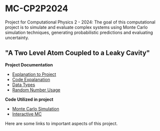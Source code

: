 # MC-CP2P2024
Project for Computational Physics 2 - 2024: The goal of this computational project is to simulate and evaluate complex systems using Monte Carlo simulation techniques, generating probabilistic predictions and evaluating uncertainty. 
## "A Two Level Atom Coupled to a Leaky Cavity"
**Project Documentation**

- [Explanation to Project](https://github.com/ubsuny/MC-CP2P2024/blob/main/physics_documentation.md)
- [Code Expalanation](https://github.com/ubsuny/MC-CP2P2024/blob/main/code_explanation.md)
- [Data Types](https://github.com/ubsuny/MC-CP2P2024/blob/main/data_type.md)
- [Random Number Usage](https://github.com/ubsuny/MC-CP2P2024/blob/main/random_number_usage.md)

**Code Utilized in project**
  
- [Monte Carlo Simulation](https://github.com/ubsuny/MC-CP2P2024/blob/main/mc_simulation_2level_system.ipynb)
- [Interactive MC](https://github.com/ubsuny/MC-CP2P2024/blob/main/mc_interactive_simulation.ipynb)

Here are some links to important aspects of this project. 
